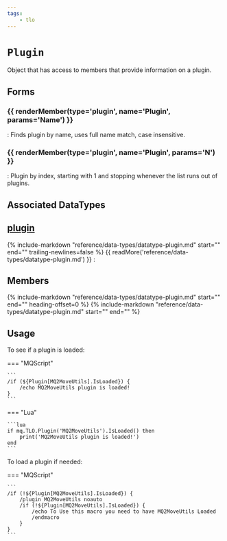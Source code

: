 ```yaml
---
tags:
    - tlo
---
```

# `Plugin`

<!--tlo-desc-start-->
Object that has access to members that provide information on a plugin.
<!--tlo-desc-end-->
## Forms
<!--tlo-forms-start-->
### {{ renderMember(type='plugin', name='Plugin', params='Name') }}

:   Finds plugin by name, uses full name match, case insensitive.

### {{ renderMember(type='plugin', name='Plugin', params='N') }}

:   Plugin by index, starting with 1 and stopping whenever the list runs out of plugins.
<!--tlo-forms-end-->

## Associated DataTypes
<!--tlo-datatypes-start-->
## [plugin](../data-types/datatype-plugin.md)
{%
  include-markdown "reference/data-types/datatype-plugin.md"
  start="<!--dt-desc-start-->"
  end="<!--dt-desc-end-->"
  trailing-newlines=false
%} {{ readMore('reference/data-types/datatype-plugin.md') }}
:    <h2>Members</h2>
    {%
    include-markdown "reference/data-types/datatype-plugin.md"
    start="<!--dt-members-start-->"
    end="<!--dt-members-end-->"
    heading-offset=0
    %}
    {%
    include-markdown "reference/data-types/datatype-plugin.md"
    start="<!--dt-linkrefs-start-->"
    end="<!--dt-linkrefs-end-->"
    %}
<!--tlo-datatypes-end-->

## Usage

To see if a plugin is loaded:

=== "MQScript"

    ```
    /if (${Plugin[MQ2MoveUtils].IsLoaded}) {
        /echo MQ2MoveUtils plugin is loaded!
    }
    ```

=== "Lua"

    ```lua
    if mq.TLO.Plugin('MQ2MoveUtils').IsLoaded() then
        print('MQ2MoveUtils plugin is loaded!')
    end
    ```

To load a plugin if needed:

=== "MQScript"

    ```
    /if (!${Plugin[MQ2MoveUtils].IsLoaded}) {
        /plugin MQ2MoveUtils noauto
        /if (!${Plugin[MQ2MoveUtils].IsLoaded}) {
            /echo To Use this macro you need to have MQ2MoveUtils Loaded
            /endmacro
        }
    }
    ```
<!--tlo-linkrefs-start-->
[plugin]: ../data-types/datatype-plugin.md
<!--tlo-linkrefs-end-->
